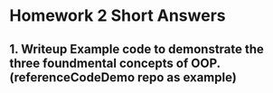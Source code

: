 # Homework 2 Short Answers
## 1. Writeup Example code to demonstrate the three foundmental concepts of OOP.(referenceCodeDemo repo as example)
